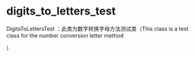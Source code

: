 # digits_to_letters_test
DigitsToLettersTest ：此类为数字转换字母方法测试类（This class is a test class for the number conversion letter method
                                   
）